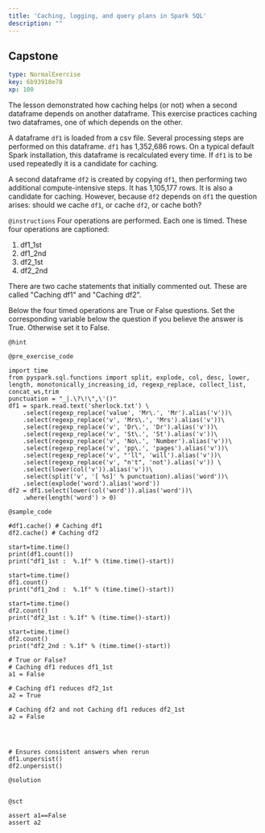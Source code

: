 ```yaml
---
title: 'Caching, logging, and query plans in Spark SQL'
description: ""
---
```


## Capstone

```yaml
type: NormalExercise
key: 6b93918e78
xp: 100
```

The lesson demonstrated how caching helps (or not) when a second dataframe depends on another dataframe. This exercise practices caching two dataframes, one of which depends on the other. 

A dataframe `df1` is loaded from a csv file. Several processing steps are performed on this dataframe. `df1` has 1,352,686 rows. On a typical default Spark installation, this dataframe is recalculated every time. If `df1` is to be used repeatedly it is a candidate for caching. 

A second dataframe `df2` is created by copying `df1`, then performing two additional compute-intensive steps. It has 1,105,177 rows.  It is also a candidate for caching.  However, because `df2` depends on `df1` the question arises: should we cache `df1`, or cache `df2`, or cache both?

`@instructions`
Four operations are performed.  Each one is timed. These four operations are captioned:

1. df1_1st
2. df1_2nd
3. df2_1st
4. df2_2nd

There are two cache statements that initially commented out. These are called "Caching df1" and "Caching df2". 

Below the four timed operations are True or False questions.  Set the corresponding variable below the question if you believe the answer is True.  Otherwise set it to False.

`@hint`


`@pre_exercise_code`
```{python}
import time 
from pyspark.sql.functions import split, explode, col, desc, lower, length, monotonically_increasing_id, regexp_replace, collect_list, concat_ws,trim 
punctuation = "_|.\?\!\",\'()"
df1 = spark.read.text('sherlock.txt') \
    .select(regexp_replace('value', 'Mr\.', 'Mr').alias('v'))\
    .select(regexp_replace('v', 'Mrs\.', 'Mrs').alias('v'))\
    .select(regexp_replace('v', 'Dr\.', 'Dr').alias('v'))\
    .select(regexp_replace('v', 'St\.', 'St').alias('v'))\
    .select(regexp_replace('v', 'No\.', 'Number').alias('v'))\
    .select(regexp_replace('v', 'pp\.', 'pages').alias('v'))\
    .select(regexp_replace('v', "'ll", 'will').alias('v'))\
    .select(regexp_replace('v', "n't", 'not').alias('v')) \
    .select(lower(col('v')).alias('v'))\
    .select(split('v', '[ %s]' % punctuation).alias('word'))\
    .select(explode('word').alias('word'))
df2 = df1.select(lower(col('word')).alias('word'))\
    .where(length('word') > 0)

```

`@sample_code`
```{python}
#df1.cache() # Caching df1
df2.cache() # Caching df2

start=time.time() 
print(df1.count())
print("df1_1st :  %.1f" % (time.time()-start))

start=time.time() 
df1.count()
print("df1_2nd :  %.1f" % (time.time()-start))

start=time.time() 
df2.count()
print("df2_1st : %.1f" % (time.time()-start))

start=time.time() 
df2.count()
print("df2_2nd : %.1f" % (time.time()-start))

# True or False?
# Caching df1 reduces df1_1st
a1 = False

# Caching df1 reduces df2_1st
a2 = True

# Caching df2 and not Caching df1 reduces df2_1st
a2 = False




# Ensures consistent answers when rerun 
df1.unpersist()
df2.unpersist()

```

`@solution`
```{python}

```

`@sct`
```{python}
assert a1==False
assert a2
```
